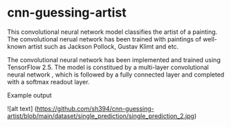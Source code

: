 # cnn-guessing-artist
This convolutional neural network model classifies the artist of a painting. The convolutional nerual network has been trained with paintings of well-known artist such as Jackson Pollock, Gustav Klimt and etc.

The convolutional neural network has been implemented and trained using TensorFlow 2.5. The model is constitued by a multi-layer convolutional neural network , which is followed by a fully connected layer and completed with a softmax readout layer.


Example output

![alt text] (https://github.com/sh394/cnn-guessing-artist/blob/main/dataset/single_prediction/single_prediction_2.jpg)
